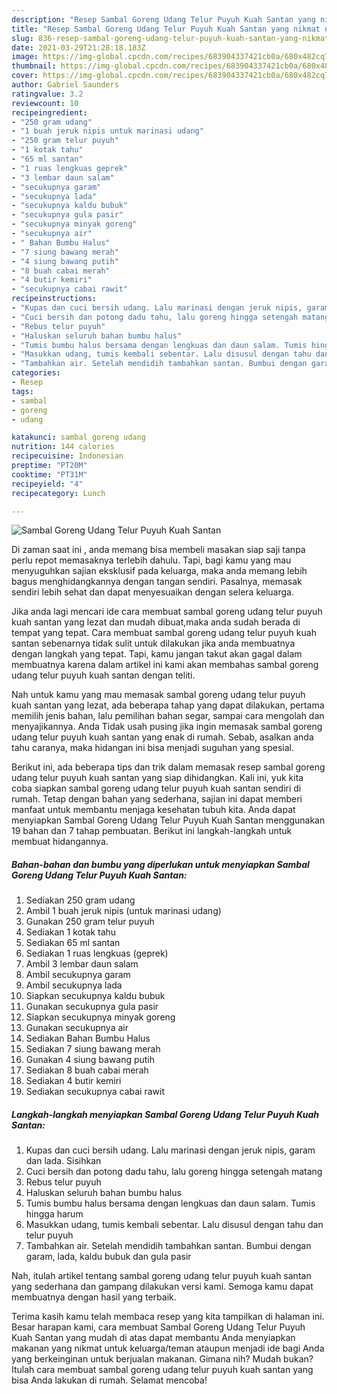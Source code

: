 ```yaml
---
description: "Resep Sambal Goreng Udang Telur Puyuh Kuah Santan yang nikmat dan Mudah Dibuat"
title: "Resep Sambal Goreng Udang Telur Puyuh Kuah Santan yang nikmat dan Mudah Dibuat"
slug: 836-resep-sambal-goreng-udang-telur-puyuh-kuah-santan-yang-nikmat-dan-mudah-dibuat
date: 2021-03-29T21:28:18.183Z
image: https://img-global.cpcdn.com/recipes/683904337421cb0a/680x482cq70/sambal-goreng-udang-telur-puyuh-kuah-santan-foto-resep-utama.jpg
thumbnail: https://img-global.cpcdn.com/recipes/683904337421cb0a/680x482cq70/sambal-goreng-udang-telur-puyuh-kuah-santan-foto-resep-utama.jpg
cover: https://img-global.cpcdn.com/recipes/683904337421cb0a/680x482cq70/sambal-goreng-udang-telur-puyuh-kuah-santan-foto-resep-utama.jpg
author: Gabriel Saunders
ratingvalue: 3.2
reviewcount: 10
recipeingredient:
- "250 gram udang"
- "1 buah jeruk nipis untuk marinasi udang"
- "250 gram telur puyuh"
- "1 kotak tahu"
- "65 ml santan"
- "1 ruas lengkuas geprek"
- "3 lembar daun salam"
- "secukupnya garam"
- "secukupnya lada"
- "secukupnya kaldu bubuk"
- "secukupnya gula pasir"
- "secukupnya minyak goreng"
- "secukupnya air"
- " Bahan Bumbu Halus"
- "7 siung bawang merah"
- "4 siung bawang putih"
- "8 buah cabai merah"
- "4 butir kemiri"
- "secukupnya cabai rawit"
recipeinstructions:
- "Kupas dan cuci bersih udang. Lalu marinasi dengan jeruk nipis, garam dan lada. Sisihkan"
- "Cuci bersih dan potong dadu tahu, lalu goreng hingga setengah matang"
- "Rebus telur puyuh"
- "Haluskan seluruh bahan bumbu halus"
- "Tumis bumbu halus bersama dengan lengkuas dan daun salam. Tumis hingga harum"
- "Masukkan udang, tumis kembali sebentar. Lalu disusul dengan tahu dan telur puyuh"
- "Tambahkan air. Setelah mendidih tambahkan santan. Bumbui dengan garam, lada, kaldu bubuk dan gula pasir"
categories:
- Resep
tags:
- sambal
- goreng
- udang

katakunci: sambal goreng udang 
nutrition: 144 calories
recipecuisine: Indonesian
preptime: "PT20M"
cooktime: "PT31M"
recipeyield: "4"
recipecategory: Lunch

---
```



![Sambal Goreng Udang Telur Puyuh Kuah Santan](https://img-global.cpcdn.com/recipes/683904337421cb0a/680x482cq70/sambal-goreng-udang-telur-puyuh-kuah-santan-foto-resep-utama.jpg)

Di zaman  saat ini , anda memang bisa membeli masakan siap saji tanpa perlu repot memasaknya terlebih dahulu. Tapi, bagi kamu yang mau menyuguhkan sajian eksklusif pada keluarga, maka anda memang lebih bagus menghidangkannya dengan tangan sendiri. Pasalnya, memasak sendiri lebih sehat dan dapat menyesuaikan dengan selera keluarga.

Jika anda lagi mencari ide cara membuat sambal goreng udang telur puyuh kuah santan yang lezat dan mudah dibuat,maka anda sudah berada di tempat yang tepat. Cara membuat sambal goreng udang telur puyuh kuah santan  sebenarnya tidak sulit untuk dilakukan jika anda membuatnya dengan langkah yang tepat. Tapi, kamu jangan takut akan gagal dalam membuatnya 
karena dalam artikel ini kami akan membahas sambal goreng udang telur puyuh kuah santan dengan teliti.  



Nah untuk kamu yang mau memasak sambal goreng udang telur puyuh kuah santan yang lezat, ada beberapa tahap yang dapat dilakukan, pertama memilih jenis bahan, lalu pemilihan bahan segar, sampai cara mengolah dan menyajikannya. Anda Tidak usah pusing jika ingin memasak sambal goreng udang telur puyuh kuah santan yang enak di rumah. Sebab, asalkan anda  tahu caranya, maka hidangan ini bisa menjadi suguhan yang spesial.

Berikut ini, ada beberapa tips dan trik dalam memasak resep sambal goreng udang telur puyuh kuah santan yang siap dihidangkan. Kali ini, yuk kita coba siapkan sambal goreng udang telur puyuh kuah santan sendiri di rumah. Tetap dengan bahan yang sederhana, sajian ini dapat memberi manfaat untuk membantu menjaga kesehatan tubuh kita. Anda dapat menyiapkan Sambal Goreng Udang Telur Puyuh Kuah Santan menggunakan 19 bahan dan 7 tahap pembuatan. Berikut ini langkah-langkah untuk membuat hidangannya.

<!--inarticleads1-->

##### Bahan-bahan dan bumbu yang diperlukan untuk menyiapkan Sambal Goreng Udang Telur Puyuh Kuah Santan:

1. Sediakan 250 gram udang
1. Ambil 1 buah jeruk nipis (untuk marinasi udang)
1. Gunakan 250 gram telur puyuh
1. Sediakan 1 kotak tahu
1. Sediakan 65 ml santan
1. Sediakan 1 ruas lengkuas (geprek)
1. Ambil 3 lembar daun salam
1. Ambil secukupnya garam
1. Ambil secukupnya lada
1. Siapkan secukupnya kaldu bubuk
1. Gunakan secukupnya gula pasir
1. Siapkan secukupnya minyak goreng
1. Gunakan secukupnya air
1. Sediakan  Bahan Bumbu Halus
1. Sediakan 7 siung bawang merah
1. Gunakan 4 siung bawang putih
1. Sediakan 8 buah cabai merah
1. Sediakan 4 butir kemiri
1. Sediakan secukupnya cabai rawit




<!--inarticleads2-->

##### Langkah-langkah menyiapkan Sambal Goreng Udang Telur Puyuh Kuah Santan:

1. Kupas dan cuci bersih udang. Lalu marinasi dengan jeruk nipis, garam dan lada. Sisihkan
1. Cuci bersih dan potong dadu tahu, lalu goreng hingga setengah matang
1. Rebus telur puyuh
1. Haluskan seluruh bahan bumbu halus
1. Tumis bumbu halus bersama dengan lengkuas dan daun salam. Tumis hingga harum
1. Masukkan udang, tumis kembali sebentar. Lalu disusul dengan tahu dan telur puyuh
1. Tambahkan air. Setelah mendidih tambahkan santan. Bumbui dengan garam, lada, kaldu bubuk dan gula pasir




Nah, itulah artikel tentang  sambal goreng udang telur puyuh kuah santan  yang sederhana dan gampang dilakukan versi kami. Semoga kamu dapat membuatnya dengan hasil yang terbaik. 

Terima kasih kamu telah membaca resep yang kita tampilkan di halaman ini. Besar harapan kami, cara membuat  Sambal Goreng Udang Telur Puyuh Kuah Santan yang mudah di atas dapat membantu Anda menyiapkan makanan yang nikmat untuk keluarga/teman ataupun menjadi ide bagi Anda yang berkeinginan untuk berjualan makanan. Gimana nih? Mudah bukan? Itulah cara membuat sambal goreng udang telur puyuh kuah santan yang bisa Anda lakukan di rumah. Selamat mencoba!

